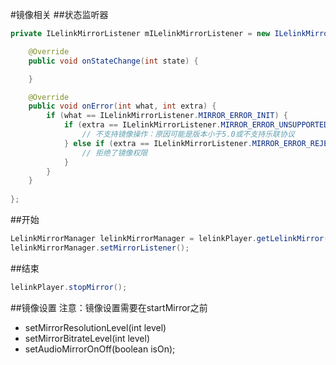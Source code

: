 #镜像相关
##状态监听器
```java
private ILelinkMirrorListener mILelinkMirrorListener = new ILelinkMirrorListener() {

    @Override
    public void onStateChange(int state) {

    }

    @Override
    public void onError(int what, int extra) {
        if (what == ILelinkMirrorListener.MIRROR_ERROR_INIT) {
            if (extra == ILelinkMirrorListener.MIRROR_ERROR_UNSUPPORTED) {
                // 不支持镜像操作：原因可能是版本小于5.0或不支持乐联协议
            } else if (extra == ILelinkMirrorListener.MIRROR_ERROR_REJECT_PERMISSION) {
                // 拒绝了镜像权限
            }
        }
    }
    
};

```


##开始
```java
LelinkMirrorManager lelinkMirrorManager = lelinkPlayer.getLelinkMirror();
lelinkMirrorManager.setMirrorListener();
```
##结束
```java
lelinkPlayer.stopMirror();
```
##镜像设置
注意：镜像设置需要在startMirror之前
- setMirrorResolutionLevel(int level)
- setMirrorBitrateLevel(int level)
- setAudioMirrorOnOff(boolean isOn);